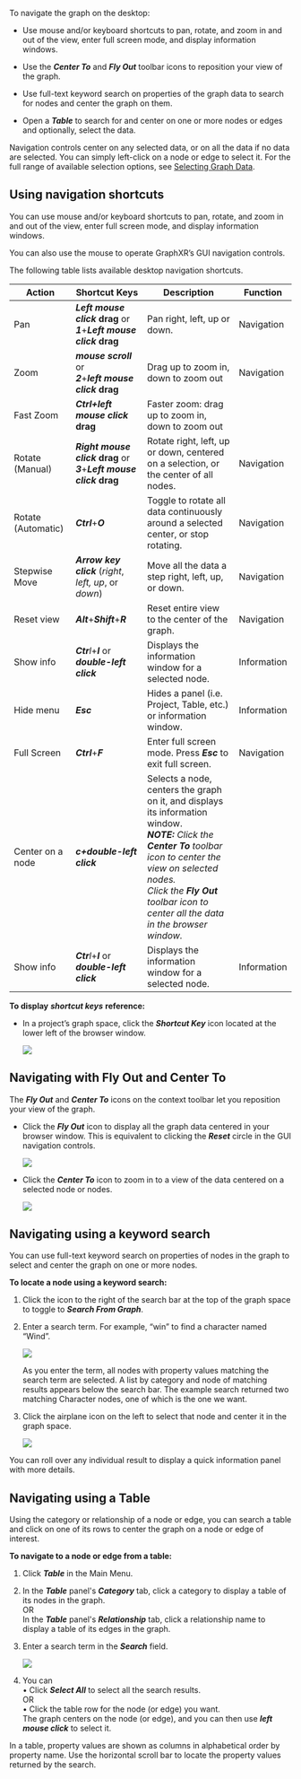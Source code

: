 To navigate the graph on the desktop:

*   Use mouse and/or keyboard shortcuts to pan, rotate, and zoom in and out of the view, enter full screen mode, and display information windows.
    
*   Use the _**Center To**_ and _**Fly Out**_ toolbar icons to reposition your view of the graph.
    
*   Use full-text keyword search on properties of the graph data to search for nodes and center the graph on them.
    
*   Open a _**Table**_ to search for and center on one or more nodes or edges and optionally, select the data.
    

Navigation controls center on any selected data, or on all the data if no data are selected. You can simply left-click on a node or edge to select it. For the full range of available selection options, see [Selecting Graph Data](https://kineviz.atlassian.net/wiki/spaces/~5fb2d973d670b8006e5d6cbd/pages/1719536399/Selecting+Graph+Data).

## Using navigation shortcuts

You can use mouse and/or keyboard shortcuts to pan, rotate, and zoom in and out of the view, enter full screen mode, and display information windows.

You can also use the mouse to operate GraphXR’s GUI navigation controls.

The following table lists available desktop navigation shortcuts.

| **Action** | **Shortcut Keys** | **Description** | **Function** |
| --- | --- | --- | --- |
| Pan | _**Left mouse click**_ **drag** or  <br>_**1**_+_**Left mouse click**_ **drag** | Pan right, left, up or down. | Navigation |
| Zoom | _**mouse scroll**_ or  <br>_**2**_+_**left mouse click**_ **drag** | Drag up to zoom in, down to zoom out | Navigation |
| Fast Zoom | _**Ctrl+left mouse click**_ **drag** | Faster zoom: drag up to zoom in, down to zoom out |     |
| Rotate (Manual) | _**Right mouse click**_ **drag** or  <br>_**3**_+_**Left mouse click**_ **drag** | Rotate right, left, up or down, centered on a selection, or the center of all nodes. | Navigation |
| Rotate (Automatic) | _**Ctrl**_+_**O**_ | Toggle to rotate all data continuously around a selected center, or stop rotating. | Navigation |
| Stepwise Move | _**Arrow key click**_ (_right_, _left, up_, or _down_) | Move all the data a step right, left, up, or down. | Navigation |
| Reset view | _**Alt**_+_**Shift**_+_**R**_ | Reset entire view to the center of the graph. | Navigation |
| Show info | _**Ctr**l_+_**I**_ or  <br>_**double-left click**_ | Displays the information window for a selected node. | Information |
| Hide menu | _**Esc**_ | Hides a panel (i.e. Project, Table, etc.) or information window. | Information |
| Full Screen | _**Ctrl**_+_**F**_ | Enter full screen mode. Press _**Esc**_ to exit full screen. | Navigation |
| Center on a node | _**c+double-left click**_ | Selects a node, centers the graph on it, and displays its information window.  <br>_**NOTE:** Click the **Center To** toolbar icon to center the view on selected nodes._  <br>_Click the **Fly Out** toolbar icon to center all the data in the browser window._ |     |
| Show info | _**Ctr**l_+_**I**_ or  <br>_**double-left click**_ | Displays the information window for a selected node. | Information |

**To display** _**shortcut keys**_ **reference:**

*   In a project’s graph space, click the _**Shortcut Key**_ icon located at the lower left of the browser window.
    
    ![](/04_01_01_ShortcutKey.png)

## Navigating with Fly Out and Center To

The _**Fly Out**_ and _**Center To**_ icons on the context toolbar let you reposition your view of the graph.

*   Click the _**Fly Out**_ icon to display all the graph data centered in your browser window. This is equivalent to clicking the _**Reset**_ circle in the GUI navigation controls.
    
    ![](/04_01_02_FlyOut720.png)
*   Click the _**Center To**_ icon to zoom in to a view of the data centered on a selected node or nodes.
    
    ![](/04_01_03_CenterTo720.png)

## Navigating using a keyword search

You can use full-text keyword search on properties of nodes in the graph to select and center the graph on one or more nodes.

**To locate a node using a keyword search:**

1.  Click the icon to the right of the search bar at the top of the graph space to toggle to _**Search From Graph**_.
    
2.  Enter a search term. For example, “win” to find a character named “Wind”.
    
    ![](/04_01_04_KeywordGraph720.png)
    
    As you enter the term, all nodes with property values matching the search term are selected. A list by category and node of matching results appears below the search bar. The example search returned two matching Character nodes, one of which is the one we want.
    
3.  Click the airplane icon on the left to select that node and center it in the graph space.
    
    ![](/04_01_05_KeywordFlyTo720.png)

You can roll over any individual result to display a quick information panel with more details.

## Navigating using a Table

Using the category or relationship of a node or edge, you can search a table and click on one of its rows to center the graph on a node or edge of interest.

**To navigate to a node or edge from a table:**

1.  Click _**Table**_ in the Main Menu.
    
2.  In the _**Table**_ panel's _**Category**_ tab, click a category to display a table of its nodes in the graph.  
    OR  
    In the _**Table**_ panel's _**Relationship**_ tab, click a relationship name to display a table of its edges in the graph.
    
3.  Enter a search term in the _**Search**_ field.
    
    ![](/04_01_06_TableSearchSelect.png)
4.  You can  
    • Click _**Select All**_ to select all the search results.  
    OR  
    • Click the table row for the node (or edge) you want.  
    The graph centers on the node (or edge), and you can then use _**left mouse click**_ to select it.
    

In a table, property values are shown as columns in alphabetical order by property name. Use the horizontal scroll bar to locate the property values returned by the search.